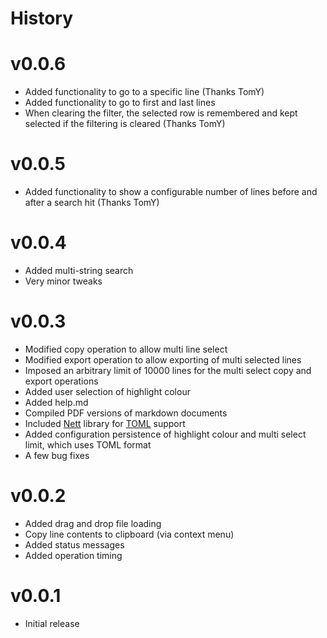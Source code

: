 # History

# v0.0.6

- Added functionality to go to a specific line (Thanks TomY)
- Added functionality to go to first and last lines
- When clearing the filter, the selected row is remembered and kept selected if the filtering is cleared (Thanks TomY)

# v0.0.5

- Added functionality to show a configurable number of lines before and after a search hit (Thanks TomY)

# v0.0.4

- Added multi-string search
- Very minor tweaks

# v0.0.3

- Modified copy operation to allow multi line select
- Modified export operation to allow exporting of multi selected lines
- Imposed an arbitrary limit of 10000 lines for the multi select copy and export operations  
- Added user selection of highlight colour
- Added help.md
- Compiled PDF versions of markdown documents
- Included [Nett](https://github.com/paiden/Nett) library for [TOML](https://github.com/toml-lang/toml) support
- Added configuration persistence of highlight colour and multi select limit, which uses TOML format
- A few bug fixes

# v0.0.2

- Added drag and drop file loading
- Copy line contents to clipboard (via context menu)
- Added status messages
- Added operation timing

# v0.0.1

- Initial release